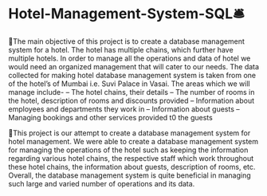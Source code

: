 # Hotel-Management-System-SQL🛎
🎯The main objective of this project is to create a database management system for a hotel. The hotel has multiple chains, which further have multiple hotels. In order to manage all the operations and data of hotel we would need an organized management that will cater to our needs. The data collected for making hotel database management system is taken from one of the hotel’s of Mumbai i.e. Suvi Palace in Vasai. The areas which we will manage include- 
–	The hotel chains, their details
–	The number of rooms in the hotel, description of rooms and discounts provided
–	Information about employees and departments they work in
–	Information about guests
–	Managing bookings and other services provided t0 the guests

🚩This project is our attempt to create a database management system for hotel management. We were able to create a database management system for managing the operations of the hotel such as keeping the information regarding various hotel chains, the respective staff which work throughout these hotel chains, the information about guests, description of rooms, etc. Overall, the database management system is quite beneficial in managing such large and varied number of operations and its data.
